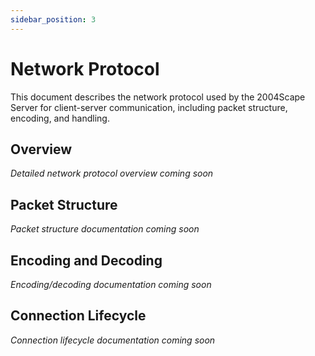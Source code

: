 ```yaml
---
sidebar_position: 3
---
```


# Network Protocol

This document describes the network protocol used by the 2004Scape Server for client-server communication, including packet structure, encoding, and handling.

## Overview

*Detailed network protocol overview coming soon*

## Packet Structure

*Packet structure documentation coming soon*

## Encoding and Decoding

*Encoding/decoding documentation coming soon*

## Connection Lifecycle

*Connection lifecycle documentation coming soon* 